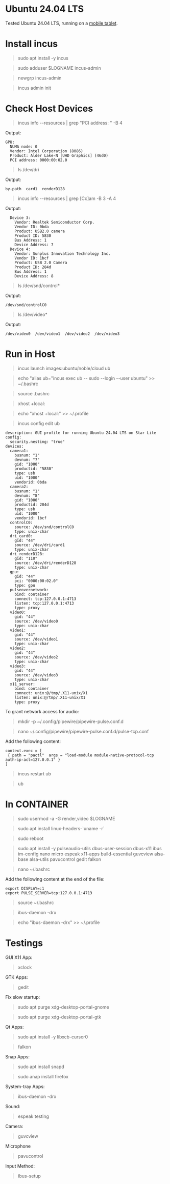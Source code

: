# Ubuntu 24.04 LTS

Tested Ubuntu 24.04 LTS, running on a [mobile tablet](https://starlabs.systems/pages/starlite).

# Install incus

> sudo apt install -y incus

> sudo adduser $LOGNAME incus-admin

> newgrp incus-admin

> incus admin init

# Check Host Devices

> incus info --resources | grep "PCI address: " -B 4

Output:

```
GPU:
  NUMA node: 0
  Vendor: Intel Corporation (8086)
  Product: Alder Lake-N [UHD Graphics] (46d0)
  PCI address: 0000:00:02.0
```

> ls /dev/dri

Output:

```
by-path  card1  renderD128
```

> incus info --resources | grep [Cc]am -B 3 -A 4

Output:

```
  Device 3:
    Vendor: Realtek Semiconductor Corp.
    Vendor ID: 0bda
    Product: USB2.0 camera
    Product ID: 5830
    Bus Address: 1
    Device Address: 7
  Device 4:
    Vendor: Sunplus Innovation Technology Inc.
    Vendor ID: 1bcf
    Product: USB 2.0 Camera
    Product ID: 284d
    Bus Address: 1
    Device Address: 8
```

> ls /dev/snd/control*

Output:

```
/dev/snd/controlC0
```

> ls /dev/video*

Output:

```
/dev/video0  /dev/video1  /dev/video2  /dev/video3
```

# Run in Host

> incus launch images:ubuntu/noble/cloud ub

> echo "alias ub="incus exec ub -- sudo --login --user ubuntu" >> ~/.bashrc

> source .bashrc

> xhost +local:

> echo "xhost +local:" >> ~/.profile

> incus config edit ub

```
description: GUI profile for running Ubuntu 24.04 LTS on Star Lite
config:
  security.nesting: "true"
devices:
  camera1:
    busnum: "1"
    devnum: "7"
    gid: "1000"
    productid: "5830"
    type: usb
    uid: "1000"
    vendorid: 0bda
  camera2:
    busnum: "1"
    devnum: "8"
    gid: "1000"
    productid: 284d
    type: usb
    uid: "1000"
    vendorid: 1bcf
  controlC0:
    source: /dev/snd/controlC0
    type: unix-char
  dri_card0:
    gid: "44"
    source: /dev/dri/card1
    type: unix-char
  dri_renderD128:
    gid: "110"
    source: /dev/dri/renderD128
    type: unix-char
  gpu:
    gid: "44"
    pci: "0000:00:02.0"
    type: gpu
  pulseovernetwork:
    bind: container
    connect: tcp:127.0.0.1:4713
    listen: tcp:127.0.0.1:4713
    type: proxy
  video0:
    gid: "44"
    source: /dev/video0
    type: unix-char
  video1:
    gid: "44"
    source: /dev/video1
    type: unix-char
  video2:
    gid: "44"
    source: /dev/video2
    type: unix-char
  video3:
    gid: "44"
    source: /dev/video3
    type: unix-char
  x11_server:
    bind: container
    connect: unix:@/tmp/.X11-unix/X1
    listen: unix:@/tmp/.X11-unix/X1
    type: proxy
```

To grant network access for audio:

> mkdir -p ~/.config/pipewire/pipewire-pulse.conf.d

> nano ~/.config/pipewire/pipewire-pulse.conf.d/pulse-tcp.conf

Add the following content:

```
context.exec = [
 { path = "pactl"  args = "load-module module-native-protocol-tcp auth-ip-acl=127.0.0.1" }
]
```

> incus restart ub

> ub

# In CONTAINER

> sudo usermod -a -G render,video $LOGNAME

> sudo apt install linux-headers-\`uname -r\`

> sudo reboot

> sudo apt install -y pulseaudio-utils dbus-user-session dbus-x11 ibus im-config nano micro espeak x11-apps build-essential guvcview alsa-base alsa-utils pavucontrol gedit falkon

> nano ~/.bashrc

Add the following content at the end of the file:

```
export DISPLAY=:1
export PULSE_SERVER=tcp:127.0.0.1:4713
```

> source ~/.bashrc

> ibus-daemon -drx

> echo "ibus-daemon -drx" >> ~/.profile

# Testings

GUI X11 App:

> xclock

GTK Apps:

> gedit

Fix slow startup:

> sudo apt purge xdg-desktop-portal-gnome

> sudo apt purge xdg-desktop-portal-gtk

Qt Apps:

> sudo apt install -y libxcb-cursor0

> falkon

Snap Apps:

> sudo apt install snapd

> sudo anap install firefox

System-tray Apps:

> ibus-daemon -drx

Sound:

> espeak testing

Camera:

> guvcview

Microphone

> pavucontrol

Input Method:

> ibus-setup
